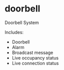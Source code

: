 # doorbell

Doorbell System

Includes:
- Doorbell
- Alarm
- Broadcast message
- Live occupancy status 
- Live connection status
